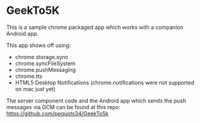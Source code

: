 GeekTo5K
========

This is a sample chrome packaged app which works with a companion Android app.

This app shows off using:
* chrome.storage.sync
* chrome.syncFileSystem
* chrome.pushMessaging
* chrome.tts
* HTML5 Desktop Notifications (chrome.notifications were not supported on mac just yet)


The server component code and the Android app which sends the push messages via GCM can be found at this repo:
https://github.com/pequots34/GeekTo5k
